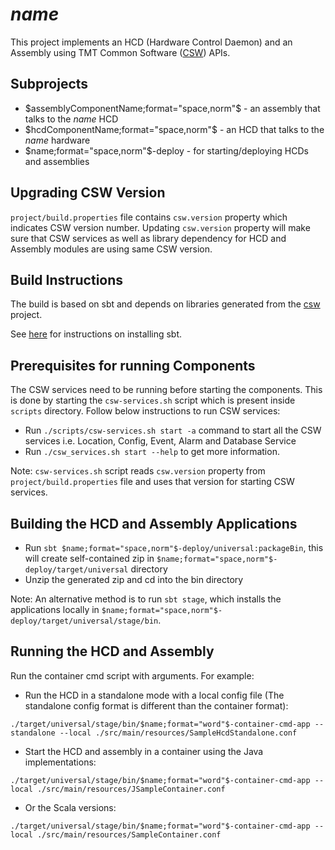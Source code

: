 # $name$

This project implements an HCD (Hardware Control Daemon) and an Assembly using
TMT Common Software ([CSW](https://github.com/tmtsoftware/csw)) APIs.

## Subprojects

* $assemblyComponentName;format="space,norm"$ - an assembly that talks to the $name$ HCD
* $hcdComponentName;format="space,norm"$ - an HCD that talks to the $name$ hardware
* $name;format="space,norm"$-deploy - for starting/deploying HCDs and assemblies

## Upgrading CSW Version

`project/build.properties` file contains `csw.version` property which indicates CSW version number.
Updating `csw.version` property will make sure that CSW services as well as library dependency for HCD and Assembly modules are using same CSW version.

## Build Instructions

The build is based on sbt and depends on libraries generated from the
[csw](https://github.com/tmtsoftware/csw) project.

See [here](https://www.scala-sbt.org/1.0/docs/Setup.html) for instructions on installing sbt.

## Prerequisites for running Components

The CSW services need to be running before starting the components.
This is done by starting the `csw-services.sh` script which is present inside `scripts` directory.
Follow below instructions to run CSW services:

* Run `./scripts/csw-services.sh start -a` command to start all the CSW services i.e. Location, Config, Event, Alarm and Database Service
* Run `./csw_services.sh start --help` to get more information.

Note:
`csw-services.sh` script reads `csw.version` property from `project/build.properties` file and uses that version for starting CSW services.

## Building the HCD and Assembly Applications

* Run `sbt $name;format="space,norm"$-deploy/universal:packageBin`, this will create self-contained zip in `$name;format="space,norm"$-deploy/target/universal` directory
* Unzip the generated zip and cd into the bin directory

Note: An alternative method is to run `sbt stage`, which installs the applications locally in `$name;format="space,norm"$-deploy/target/universal/stage/bin`.

## Running the HCD and Assembly

Run the container cmd script with arguments. For example:

* Run the HCD in a standalone mode with a local config file (The standalone config format is different than the container format):

```
./target/universal/stage/bin/$name;format="word"$-container-cmd-app --standalone --local ./src/main/resources/SampleHcdStandalone.conf
```

* Start the HCD and assembly in a container using the Java implementations:

```
./target/universal/stage/bin/$name;format="word"$-container-cmd-app --local ./src/main/resources/JSampleContainer.conf
```

* Or the Scala versions:

```
./target/universal/stage/bin/$name;format="word"$-container-cmd-app --local ./src/main/resources/SampleContainer.conf
```

